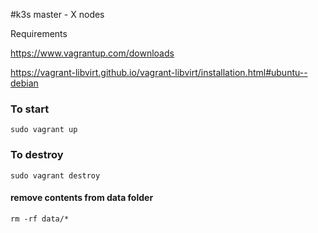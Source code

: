 #k3s master - X nodes

Requirements

https://www.vagrantup.com/downloads

https://vagrant-libvirt.github.io/vagrant-libvirt/installation.html#ubuntu--debian

### To start
`sudo vagrant up`

### To destroy
`sudo vagrant destroy `
#### remove contents from data folder
`rm -rf data/*` 
